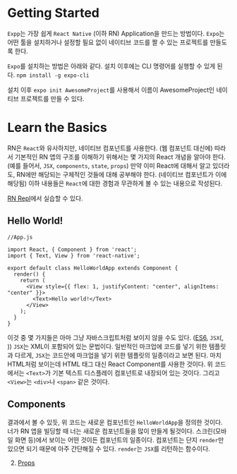 # Getting Started
`Expp`는 가장 쉽게 `React Native` (이하 RN) Application을 만드는 방법이다. `Expo`는 어떤 툴을 설치하거나 설정할 필요 없이 네이티브 코드를 짤 수 있는 프로젝트를 만들도록 한다.

`Expo`를 설치하는 방법은 아래와 같다. 설치 이후에는 CLI 명령어를 실행할 수 있게 된다.
`npm install -g expo-cli`

설치 이후 `expo init AwesomeProject`를 사용해서 이름이 AwesomeProject인 네이티브 프로젝트를 만들 수 있다.

# Learn the Basics
RN은 `React`와 유사하지만, 네이티브 컴포넌트를 사용한다. (웹 컴포넌트 대신에) 따라서 기본적인 RN 앱의 구조를 이해하기 위해서는 몇 가지의 React 개념을 알아야 한다. (예를 들어서, `JSX`, `components`, `state`, `props`) 만약 이미 React에 대해서 알고 있더라도, RN에만 해당되는 구체적인 것들에 대해 공부해야 한다. (네이티브 컴포넌트가 이에 해당됨) 이하 내용들은 `React`에 대한 경험과 무관하게 볼 수 있는 내용으로 작성된다.

[RN Repl](https://snack.expo.io)에서 실습할 수 있다.


## Hello World!
```
//App.js

import React, { Component } from 'react';
import { Text, View } from 'react-native';

export default class HelloWorldApp extends Component {
  render() {
    return (
      <View style={{ flex: 1, justifyContent: "center", alignItems: "center" }}>
        <Text>Hello world!</Text>
      </View>
    );
  }
}
```

이것 중 몇 가지들은 아마 그냥 자바스크립트처럼 보이지 않을 수도 있다. ([ES6](https://babeljs.io/docs/en/learn/), `JSX`(<Text>, <View>)) `JSX`는 XML이 포함되어 있는 문법이다. 일반적인 마크업에 코드를 넣기 위한 템플릿과 다르게, `JSX`는 코드안에 마크업을 넣기 위한 템플릿의 일종이라고 보면 된다. 마치 HTML처럼 보이는데 HTML 태그 대신 React Component를 사용한 것이다. 위 코드에서는 `<Text>`가 기본 텍스트 디스플레이 컴포넌트로 내장되어 있는 것이다. 그리고 `<View>`는 `<div>`나 `<span>` 같은 것이다.

## Components

결과에서 볼 수 있듯, 위 코드는 새로운 컴포넌트인 `HelloWorldApp`을 정의한 것이다. 너가 RN 앱을 빌딩할 때 너는 새로운 컴포넌트들을 많이 만들게 될것이다. 스크린(모바일 화면 등)에서 보이는 어떤 것이든 컴포넌트의 일종이다. 컴포넌트는 단지 `render`만 있으면 되기 때문에 아주 간단해질 수 있다. `render`는 `JSX`를 리턴하는 함수이다.


2. [Props](https://github.com/changhoi/TIL/blob/master/RN/The%20Basics/RN-2-Props.md)